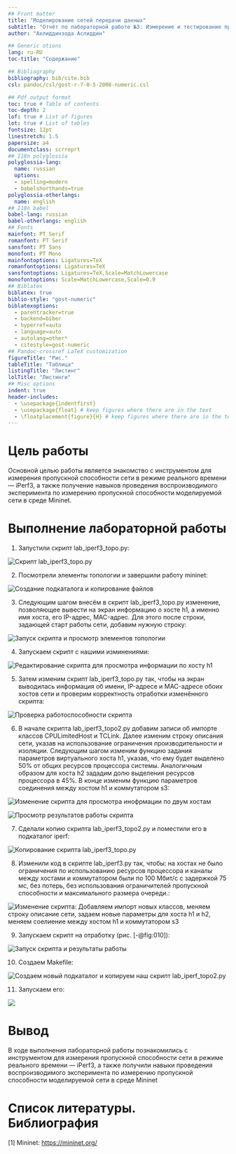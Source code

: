 ```yaml
---
## Front matter
title: "Моделирование сетей передачи данных"
subtitle: "Отчёт по лабораторной работе №3: Измерение и тестирование пропускной способности сети. Воспроизводимый эксперимент"
author: "Ахлиддинзода Аслиддин"

## Generic otions
lang: ru-RU
toc-title: "Содержание"

## Bibliography
bibliography: bib/cite.bib
csl: pandoc/csl/gost-r-7-0-5-2008-numeric.csl

## Pdf output format
toc: true # Table of contents
toc-depth: 2
lof: true # List of figures
lot: true # List of tables
fontsize: 12pt
linestretch: 1.5
papersize: a4
documentclass: scrreprt
## I18n polyglossia
polyglossia-lang:
  name: russian
  options:
  - spelling=modern
  - babelshorthands=true
polyglossia-otherlangs:
  name: english
## I18n babel
babel-lang: russian
babel-otherlangs: english
## Fonts
mainfont: PT Serif
romanfont: PT Serif
sansfont: PT Sans
monofont: PT Mono
mainfontoptions: Ligatures=TeX
romanfontoptions: Ligatures=TeX
sansfontoptions: Ligatures=TeX,Scale=MatchLowercase
monofontoptions: Scale=MatchLowercase,Scale=0.9
## Biblatex
biblatex: true
biblio-style: "gost-numeric"
biblatexoptions:
  - parentracker=true
  - backend=biber
  - hyperref=auto
  - language=auto
  - autolang=other*
  - citestyle=gost-numeric
## Pandoc-crossref LaTeX customization
figureTitle: "Рис."
tableTitle: "Таблица"
listingTitle: "Листинг"
lolTitle: "Листинги"
## Misc options
indent: true
header-includes:
  - \usepackage{indentfirst}
  - \usepackage{float} # keep figures where there are in the text
  - \floatplacement{figure}{H} # keep figures where there are in the text
---
```

# Цель работы

Основной целью работы является знакомство с инструментом для измерения пропускной способности сети в режиме реального времени — iPerf3, а также получение навыков проведения воспроизводимого эксперимента по измерению пропускной способности моделируемой сети в среде Mininet.

# Выполнение лабораторной работы

1. Запустили скрипт lab_iperf3_topo.py:

![Скрипт lab_iperf3_topo.py](image/2.PNG)

2. Посмотрели элементы топологии и завершили работу mininet:


![Создание подкаталога и копирование файлов](image/1.PNG)



3. Следующим шагом внесём в скрипт lab_iperf3_topo.py изменение, позволяющее вывести на экран  информацию о хосте h1, а именно имя хоста, его IP-адрес, MAC-адрес. Для этого после строки, задающей старт работы сети, добавим нужную строку:

![Запуск скрипта и просмотр элементов топологии](image/3.PNG)

4. Запускаем скрипт с нашими изминениями:

![Редактирование скрипта для просмотра информации по хосту h1](image/4.PNG)

5. Затем изменим скрипт lab_iperf3_topo.py так, чтобы на экран выводилась информация об имени, IP-адресе и MAC-адресе обоих хостов сети и проверим корректность отработки изменённого скрипта:

![Проверка работоспособности скрипта](image/5.PNG)

6. В начале скрипта lab_iperf3_topo2.py добавим записи об импорте классов CPULimitedHost и TCLink.  Далее изменим строку описания сети, указав на использование ограничения производительности и изоляции. Следующим шагом изменим функцию задания параметров виртуального хоста h1, указав, что ему будет выделено 50% от общих ресурсов процессора системы. Аналогичным образом для хоста h2 зададим долю выделения ресурсов процессора в 45%. В конце изменим функцию параметров соединения между хостом h1 и коммутатором s3:

![Изменение скрипта для просмотра инофрмации по двум хостам](image/6.PNG)

![Просмотр результатов работы скрипта](image/7.PNG)

7. Сделали копию скрипта lab_iperf3_topo2.py и поместили его в подкаталог iperf:

![Копирование скрипта lab_iperf3_topo.py](image/8.PNG)

8. Изменили код в скрипте lab_iperf3.py так, чтобы: на хостах не было ограничения по использованию ресурсов процессора и
 каналы между хостами и коммутатором были по 100 Мбит/с с задержкой 75 мс, без потерь, без использования ограничителей пропускной
способности и максимального размера очереди.:

![Изменение скрипта: Добавляем импорт новых классов, меняем строку описание сети, задаем новые параметры для хоста h1 и h2, меняем соелиение между хостом h1 и коммутатором s3 ](image/9.PNG)

9. Запускаем скрипт на отработку (рис. [-@fig:010]):

![Запуск скрипта и результаты работы](image/10.PNG)

10. Создаем Makefile:

![Создаем новый подкаталог и копируем наш скрипт lab_iperf_topo2.py](image/11.PNG)

11. Запускаем его:

![](image/12.PNG)


# Вывод

В ходе выполнения лабораторной работы познакомились с инструментом для измерения пропускной способности 
сети в режиме реального времени — iPerf3, а также получили навыки проведения воспроизводимого 
эксперимента по измерению пропускной способности моделируемой сети в среде Mininet

# Список литературы. Библиография

[1] Mininet: https://mininet.org/
